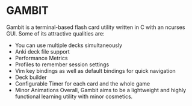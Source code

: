 # GAMBIT
Gambit is a terminal-based flash card utility written in C with an ncurses GUI.
Some of its attractive qualities are:
* You can use multiple decks simultaneously
* Anki deck file support
* Performance Metrics
* Profiles to remember session settings
* Vim key bindings as well as default bindings for quick navigation
* Deck builder
* Configurable Timer for each card and the whole game
* Minor Animations
Overall, Gambit aims to be a lightweight and highly functional learning utility
with minor cosmetics.

